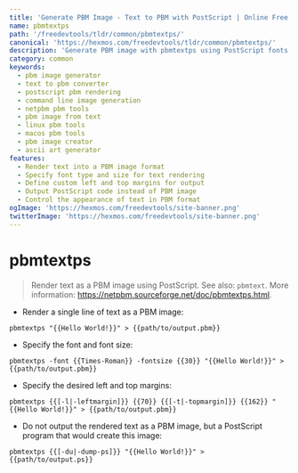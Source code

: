 ```yaml
---
title: 'Generate PBM Image - Text to PBM with PostScript | Online Free DevTools by Hexmos'
name: pbmtextps
path: '/freedevtools/tldr/common/pbmtextps/'
canonical: 'https://hexmos.com/freedevtools/tldr/common/pbmtextps/'
description: 'Generate PBM image with pbmtextps using PostScript fonts. Convert text to PBM images online effortlessly. Free online tool, no registration required.'
category: common
keywords:
  - pbm image generator
  - text to pbm converter
  - postscript pbm rendering
  - command line image generation
  - netpbm pbm tools
  - pbm image from text
  - linux pbm tools
  - macos pbm tools
  - pbm image creator
  - ascii art generator
features:
  - Render text into a PBM image format
  - Specify font type and size for text rendering
  - Define custom left and top margins for output
  - Output PostScript code instead of PBM image
  - Control the appearance of text in PBM format
ogImage: 'https://hexmos.com/freedevtools/site-banner.png'
twitterImage: 'https://hexmos.com/freedevtools/site-banner.png'
---
```


# pbmtextps

> Render text as a PBM image using PostScript.
> See also: `pbmtext`.
> More information: <https://netpbm.sourceforge.net/doc/pbmtextps.html>.

- Render a single line of text as a PBM image:

`pbmtextps "{{Hello World!}}" > {{path/to/output.pbm}}`

- Specify the font and font size:

`pbmtextps -font {{Times-Roman}} -fontsize {{30}} "{{Hello World!}}" > {{path/to/output.pbm}}`

- Specify the desired left and top margins:

`pbmtextps {{[-l|-leftmargin]}} {{70}} {{[-t|-topmargin]}} {{162}} "{{Hello World!}}" > {{path/to/output.pbm}}`

- Do not output the rendered text as a PBM image, but a PostScript program that would create this image:

`pbmtextps {{[-du|-dump-ps]}} "{{Hello World!}}" > {{path/to/output.ps}}`
